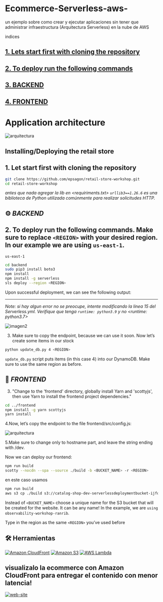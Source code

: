 # Ecommerce-Serverless-aws-


un ejemplo sobre como crear y ejecutar aplicaciones sin tener que administrar infraestructura (Arquitectura Serverless) en la nube de AWS

indices
## [1. Lets start first with cloning the repository](#1-let-start-first-with-cloning-the-repository)
## [2. To deploy run the following commands](#2-to-deploy-run-the-following-commands)
## [3. BACKEND](#%EF%B8%8F-backend)
## [4. FRONTEND](#-frontend)


# Application architecture

![arquitectura](https://epsagon.awsworkshop.io/images/welcome/architecture.png)





## Installing/Deploying the retail store

## 1. Let start first with cloning the repository

```bash
git clone https://github.com/epsagon/retail-store-workshop.git
cd retail-store-workshop  
```
*antes que nada agregar la lib en <requiriments.txt>  `urllib3==1.26.6` es una biblioteca de Python utilizada comúnmente para realizar solicitudes HTTP.*
## ⚙️ *BACKEND*

## 2. To deploy run the following commands. Make sure to replace `<REGION>` with your desired region. In our example we are using ```us-east-1```.

```plaintext
us-east-1
```

```bash
cd backend
sudo pip3 install boto3
npm install
npm install -g serverless
sls deploy --region <REGION> 
```
Upon successful deployment, we can see the following output:
___
*Note: si hay algun error no se preocupe, intente modificando la linea 15 del Serverless.yml. Verifique que tenga   `runtime: python3.9` y no <runtime: python3.7>*

![imagen2](https://epsagon.awsworkshop.io/images/prerequisites/sls_deploy.png)

3. Make sure to copy the endpoint, because we can use it soon.
    Now let’s create some items in our stock
```bash 
python update_db.py 4 <REGION>
```
`update_db.py` script puts items (in this case 4) into our DynamoDB. Make sure to use the same region as before.

## 🔷 *FRONTEND*

3. "Change to the 'frontend' directory, globally install Yarn and 'scottyjs', then use Yarn to install the frontend project dependencies."
```bash 
cd ../frontend
npm install -g yarn scottyjs
yarn install
```
4.Now, let’s copy the endpoint to the file frontend/src/config.js:

![arquitectura](https://epsagon.awsworkshop.io/images/prerequisites/configjs.png)

5.Make sure to change only to hostname part, and leave the string ending with /dev.

  Now we can deploy our frontend:

```bash 
npm run build
scotty --nocdn --spa --source ./build -b <BUCKET_NAME> -r <REGION>

```
en este caso usamos
```bash 
npm run build
aws s3 cp ./build s3://catalog-shop-dev-serverlessdeploymentbucket-ijfqa9bzlgwu --recursive
```

Instead of `<BUCKET_NAME>` choose a unique name for the S3 bucket that will be created for the website. It can be any name! In the example, we are `using observability-workshop-ranrib`.

Type in the region as the same `<REGION>` you’ve used before

## 🛠 Herramientas
[![Amazon CloudFront](https://img.shields.io/badge/Amazon_CloudFront-FF9900?style=for-the-badge&logo=amazon-cloudfront)](https://aws.amazon.com/cloudfront/)
[![Amazon S3](https://img.shields.io/badge/Amazon_S3-FF9900?style=for-the-badge&logo=amazon-s3)](https://aws.amazon.com/s3/)
[![AWS Lambda](https://img.shields.io/badge/AWS_Lambda-FF9900?style=for-the-badge&logo=amazon-aws)](https://aws.amazon.com/lambda/)






## visualizalo la ecommerce con Amazon CloudFront para entregar el contenido con menor latencia!

[![web-site](https://img.shields.io/badge/ver_sitio_web-FF9900?style=for-the-badge&logo=amazon-aws&logoColor=white&labelColor=24292E&logoWidth=40&logoHeight=40)](https://dclqwvpm3pyr3.cloudfront.net)








